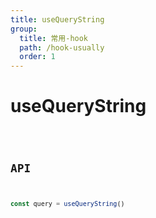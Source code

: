 ```yaml
---
title: useQueryString
group:
  title: 常用-hook
  path: /hook-usually
  order: 1
---
```


# useQueryString

<code src="./demos/demo1.tsx" />

## API

```typescript
const query = useQueryString()
```
